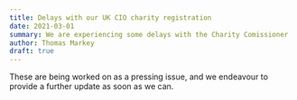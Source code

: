 ```yaml
---
title: Delays with our UK CIO charity registration 
date: 2021-03-01
summary: We are experiencing some delays with the Charity Comissioner
author: Thomas Markey
draft: true
---
```


These are being worked on as a pressing issue, and we endeavour to provide a further update as soon as we can.
